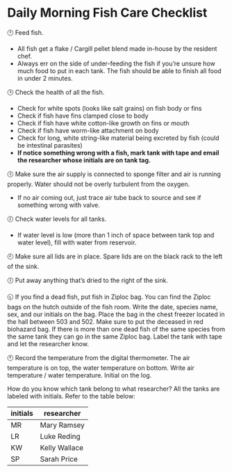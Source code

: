 # Daily Morning Fish Care Checklist

:clock12: Feed fish.
  - All fish get a flake / Cargill pellet blend made in-house by the resident chef.
  - Always err on the side of under-feeding the fish if you’re unsure how much food to put in each tank. The fish should be able to finish all food in under 2 minutes.  

:clock3: Check the health of all the fish.
  - Check for white spots (looks like salt grains) on fish body or fins
  - Check if fish have fins clamped close to body
  - Check if fish have white cotton-like growth on fins or mouth
  - Check if fish have worm-like attachment on body
  - Check for long, white string-like material being excreted by fish (could  be intestinal parasites)
  - **If notice something wrong with a fish, mark tank with tape and email the researcher whose initials are on tank tag.**

:clock5: Make sure the air supply is connected to sponge filter and air is running properly.  Water should not be overly turbulent from the oxygen.
  - If no air coming out, just trace air tube back to source and see if something wrong with valve.

:clock7: Check water levels for all tanks.
  - If water level is low (more than 1 inch of space between tank top and water level), fill with water from reservoir.

:clock9: Make sure all lids are in place. Spare lids are on the black rack to the left of the sink.

:clock6: Put away anything that’s dried to the right of the sink.

:clock930: If you find a dead fish, put fish in Ziploc bag. You can find the Ziploc bags on the hutch outside of the fish room. Write the date, species name, sex, and our initials on the bag. Place the bag in the chest freezer located in the hall between 503 and 502. Make sure to put the deceased in red biohazard bag.  If there is more than one dead fish of the same species from the same tank they can go in the same Ziploc bag. Label the tank with tape and let the researcher know.

:clock11: Record the temperature from the digital thermometer. The air temperature is on top, the water temperature on bottom. Write air temperature / water temperature. Initial on the log.


How do you know which tank belong to what researcher? All the tanks are labeled with initials. Refer to the table below:

| initials | researcher |
| ---- | ---- |
| MR | Mary Ramsey |
| LR | Luke Reding |
| KW | Kelly Wallace |
| SP | Sarah Price |
